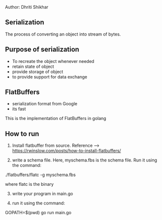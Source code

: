 Author: Dhriti Shikhar

Serialization
--------------

The process of converting an object into stream of bytes.

Purpose of serialization
-------------------------

- To recreate the object whenever needed
- retain state of object
- provide storage of object
- to provide support for data exchange

FlatBuffers
------------

- serialization format from Google
- its fast

This is the implementation of FlatBuffers in golang

How to run
-----------

1. Install flatbuffer from source. Reference --> https://rwinslow.com/posts/how-to-install-flatbuffers/

2. write a schema file. Here, myschema.fbs is the schema file.
Run it using the command:

./flatbuffers/flatc -g myschema.fbs

where flatc is the binary

3. write your program in main.go

4. run it using the command:

GOPATH=$(pwd) go run main.go
